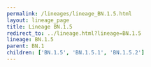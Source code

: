 ```yaml
---
permalink: /lineages/lineage_BN.1.5.html
layout: lineage_page
title: Lineage BN.1.5
redirect_to: ../lineage.html?lineage=BN.1.5
lineage: BN.1.5
parent: BN.1
children: ['BN.1.5', 'BN.1.5.1', 'BN.1.5.2']
---
```

